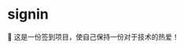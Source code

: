 # signin

🤣 这是一份签到项目，使自己保持一份对于技术的热爱！

<!--
😁😂😃😄😆😅😉😊😋👍👐🤣 👐

😊😊 签到第 11 天 😊😊

Co-authored-by: biaov <biaov@qq.com>
Co-authored-by: biaov2017 <biao2017@qq.com>

git checkout -b feature/signin10
-->

